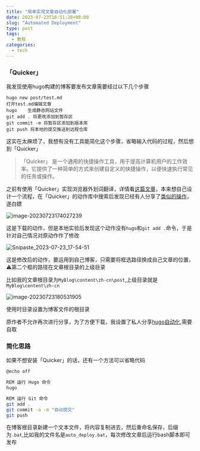 ```yaml
---
title: "简单实现文章自动化部署"
date: 2023-07-23T16:51:28+08:00
slug: "Automated Deployment"
type: post
tags:
  - 教程
categories:
  - tech
---
```


  ### 「Quicker」

我发现使用hugo构建的博客要发布文章需要经过以下几个步骤

```
hugo new post/test.md
打开test.md编辑文章
hugo    生成静态网站文件
git add . 将更改添加到暂存区
git commit -m 将暂存区添加到版本库
git push 将本地的提交推送到远程仓库
```

这实在太麻烦了，我想有没有工具能简化这个步骤，省略输入代码的过程，然后想到「Quicker」

> 「Quicker」 是一个通用的快捷操作工具，用于提高计算机用户的工作效率。它提供了一种简单的方式来创建自定义的快捷操作，以便快速执行常见的任务或操作。

之前有使用「Quicker」实现浏览器外划词翻译，详情看[这篇文章](https://saladict.crimx.com/native.html)，本来想自己设计一个流程，在「Quicker」的动作库中搜索后发现已经有人分享了[类似的操作](https://getquicker.net/Sharedaction?code=6d5ed8b0-1549-4ae4-7bba-08db42e60514)，遂白嫖

![image-20230723174027239](https://r2-img.lesx.top/Quicker1.webp)

这是下载的动作，但是本地实验后发现这个动作没有`hugo`和`git add .`命令，于是针对自己情况对原动作作了修改

![Snipaste_2023-07-23_17-54-51](https://r2-img.lesx.top/quicker2.webp)

这是修改后的动作，要运用到自己博客，只需要将框选路径换成自己文章的位置，⚠️第二个框的路径在文章根目录的上级目录

比如我的文章根目录为`MyBlog\content\zh-cn\post`,上级目录就是`MyBlog\content\zh-cn`

![image-20230723180531905](https://r2-img.lesx.top/quicker3.webp)

使用时目录设置为博客文件的根目录

原作者不允许再次进行分享，为了方便下载，我设置了私人分享[hugo自动化](https://getquicker.net/Sharedaction?code=380d9cbc-3b01-4a38-b3fc-08db8a70701b),需要自取

### 简化思路

如果不想安装「Quicker」的话，还有一个方法可以省略代码

```bash
@echo off

REM 运行 Hugo 命令
hugo

REM 运行 Git 命令
git add .
git commit -a -m "自动提交"
git push
```

在博客根目录新建一个文本文件，将内容复制进去，然后重命名保存，后缀为`.bat`,比如我的文件名是`auto_deploy.bat`，每次修改文章后运行bash脚本即可发布

